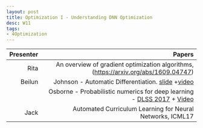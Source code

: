 ```yaml
---
layout: post
title: Optimization I - Understanding DNN Optimization
desc: W11
tags:
- 4Optimization
---
```



| Presenter | Papers |
| -----: | ----------: |
| Rita | An overview of gradient optimization algorithms,(https://arxiv.org/abs/1609.04747)  |
| Beilun |  Johnson - Automatic Differentiation. [slide](https://drive.google.com/file/d/0B6NHiPcsmak1ckYxR2hmRGdzdFk/view) +[video](http://videolectures.net/deeplearning2017_johnson_automatic_differentiation/) |
|  | Osborne - Probabilistic numerics for deep learning - [DLSS 2017](https://drive.google.com/file/d/0B2A1tnmq5zQdWHBYOFctNi1KdVU/view) + [Video](http://videolectures.net/deeplearning2017_osborne_probabilistic_numerics/) |
| Jack | Automated Curriculum Learning for Neural Networks, ICML17 |
